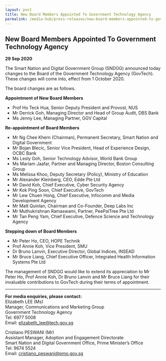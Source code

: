 ```yaml
---
layout: post
title: New Board Members Appointed To Government Technology Agency
permalink: /media-hub/press-releases/new-board-members-appointed-to-government-technology-agency/
---
```

## New Board Members Appointed To Government Technology Agency

**29 Sep 2020**

The Smart Nation and Digital Government Group (SNDGG) announced today changes to the Board of the Government Technology Agency (GovTech). These changes will come into, effect from 1 October 2020.
  
The board changes are as follows.

  **Appointment of New Board Members**  

  * Prof Ho Teck Hua, Senior Deputy President and Provost, NUS  
  * Mr Derrick Goh, Managing Director and Head of Group Audit, DBS Bank  
  * Ms Jenny Lee, Managing Partner, GGV Capital


  **Re-appointment of Board Members**
  
  * Mr Ng Chee Khern (Chairman), Permanent Secretary, Smart Nation and Digital Government
  * Mr Bojan Blecic, Senior Vice President, Head of Experience Design, OCBC Bank
  * Ms Lesly Goh, Senior Technology Advisor, World Bank Group  
  * Ms Mariam Jaafar, Partner and Managing Director, Boston Consulting Group  
  * Ms Melissa Khoo, Deputy Secretary (Policy), Ministry of Education  
  * Mr Alexander Kleinberg, CEO, Edde Pte Ltd  
  * Mr David Koh, Chief Executive, Cyber Security Agency  
  * Mr Kok Ping Soon, Chief Executive, GovTech  
  * Mr Lew Chuen Hong, Chief Executive, Infocomm and Media Development Agency  
  * Mr Matt Quinlan, Chairman and Co-Founder, Deep Labs Inc
  * Mr Muthukrishnan Ramaswami, Partner, PeePalTree Pte Ltd  
  * Mr Tan Peng Yam, Chief Executive, Defence Science and Technology Agency

  **Stepping down of Board Members**
  
  * Mr Peter Ho, CEO, HOPE Technik  
  * Prof Annie Koh, Vice President, SMU  
  * Dr Bruno Lanvin, Executive Director, Global Indices, INSEAD  
  * Mr Bruce Liang, Chief Executive Officer, Integrated Health Information Systems Pte Ltd

The management of SNDGG would like to extend its appreciation to Mr Peter Ho, Prof Annie Koh, Dr Bruno Lanvin and Mr Bruce Liang for their invaluable contributions to GovTech during their terms of appointment.

---

**For media enquiries, please contact:**  
Elizabeth LEE (Ms)  
Manager, Communications and Marketing Group  
Government Technology Agency  
Tel: 6977 5008  
Email: [elizabeth_lee@tech.gov.sg](mailto:elizabeth_lee@tech.gov.sg)

Cristiano PESWANI (Mr)  
Assistant Manager, Adoption and Engagement Directorate  
Smart Nation and Digital Government Office, Prime Minister’s Office  
Tel: 9674 5524  
Email: [cristiano_peswani@pmo.gov.sg](mailto:cristiano_peswani@pmo.gov.sg)